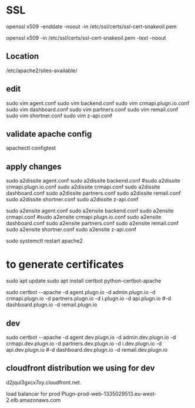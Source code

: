 # SSL 

openssl x509 -enddate -noout -in /etc/ssl/certs/ssl-cert-snakeoil.pem

openssl x509 -in /etc/ssl/certs/ssl-cert-snakeoil.pem -text -noout

## Location

/etc/apache2/sites-available/

## edit 

sudo vim agent.conf
sudo vim backend.conf
sudo vim crmapi.plugn.io.conf
sudo vim dashboard.conf
sudo vim partners.conf
sudo vim remail.conf
sudo vim shortner.conf
sudo vim z-api.conf

## validate apache config 

apachectl configtest

## apply changes 

sudo a2dissite agent.conf
sudo a2dissite backend.conf
#sudo a2dissite crmapi.plugn.io.conf
sudo a2dissite crmapi.conf
sudo a2dissite dashboard.conf
sudo a2dissite partners.conf
sudo a2dissite remail.conf
sudo a2dissite shortner.conf
sudo a2dissite z-api.conf

sudo a2ensite agent.conf
sudo a2ensite backend.conf
sudo a2ensite crmapi.conf
#sudo a2ensite crmapi.plugn.io.conf
sudo a2ensite dashboard.conf
sudo a2ensite partners.conf
sudo a2ensite remail.conf
sudo a2ensite shortner.conf
sudo a2ensite z-api.conf

sudo systemctl restart apache2

# to generate certificates 

sudo apt update
sudo apt install certbot python-certbot-apache

sudo certbot --apache -d agent.plugn.io -d admin.plugn.io -d crmapi.plugn.io -d partners.plugn.io -d i.plugn.io -d api.plugn.io
#-d dashboard.plugn.io -d remail.plugn.io

## dev 

sudo certbot --apache -d agent.dev.plugn.io -d admin.dev.plugn.io -d crmapi.dev.plugn.io  -d partners.dev.plugn.io  -d i.dev.plugn.io -d api.dev.plugn.io
#-d dashboard.dev.plugn.io  -d remail.dev.plugn.io

## cloudfront distribution we using for dev 

d2jqul3gxcx7oy.cloudfront.net.

load balancer for prod
Plugn-prod-web-1335029513.eu-west-2.elb.amazonaws.com
